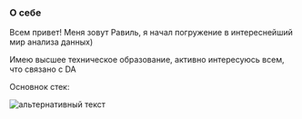 ### О себе
Всем привет! Меня зовут Равиль, я начал погружение в интереснейший мир анализа данных)

Имею высшее техническое образование, активно интересуюсь всем, что связано с DA

Основнок стек: 

<img src="https://icon-icons.com/ru/%D0%B7%D0%BD%D0%B0%D1%87%D0%BE%D0%BA/%D0%BF%D0%B8%D1%82%D0%BE%D0%BD/17802" alt="альтернативный текст">
